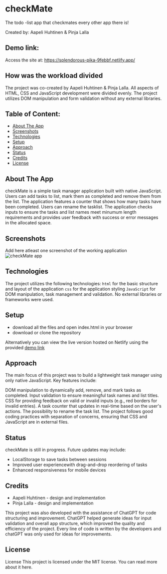 # checkMate
The todo -list app that checkmates every other app there is! 

Created by: Aapeli Huhtinen & Pinja Lalla

## Demo link:
Access the site at: https://splendorous-pika-9febbf.netlify.app/

## How was the workload divided
The project was co-created by Aapeli Huhtinen & Pinja Lalla. All aspects of HTML, CSS and JavaScript development were divided evenly. The project utilizes DOM manipulation and form validation without any external libraries. 



## Table of Content:

- [About The App](#about-the-app)
- [Screenshots](#screenshots)
- [Technologies](#technologies)
- [Setup](#setup)
- [Approach](#approach)
- [Status](#status)
- [Credits](#credits)
- [License](#license)

## About The App
checkMate is a simple task manager application built with native JavaScript. Users can add tasks to list, mark them as completed and remove them from the list. The application features a counter that shows how many tasks have been completed. Users can rename the tasklist. The application checks inputs to ensure the tasks and list names meet minumum length requirements and provides user feedback with success or error messages in the allocated space.

## Screenshots
Add here atleast one screenshot of the working application 
![checkMate app](https://i.imgur.com/9pu80Uf.png)

## Technologies

The project utilizes the following technologies: 
`html` for the basic structure and layout of the application
`css` for the application styling
`JavaScript` for DOM manipulation, task management and validation. No external libraries or frameworks were used.

## Setup
- download all the files and open index.html in your browser
- download or clone the repository

Alternatively you can view the live version hosted on Netlify using the provided [demo link](https://splendorous-pika-9febbf.netlify.app/)

## Approach
The main focus of this project was to build a lightweight task manager using only native JavaScript. Key features include:

DOM manipulation to dynamically add, remove, and mark tasks as completed.
Input validation to ensure meaningful task names and list titles.
CSS for providing feedback on valid or invalid inputs (e.g., red borders for invalid entries).
A task counter that updates in real-time based on the user's actions.
The possibility to rename the task list.
The project follows good coding practices with separation of concerns, ensuring that CSS and JavaScript are in external files.

## Status
checkMate is still in progress. Future updates may include: 
- LocalStorage to save tasks between sessions
- Improved user experiencewith drag-and-drop reordering of tasks
- Enhanced responsiveness for mobile devices

## Credits
- Aapeli Huhtinen - design and implementation 
- Pinja Lalla - design and implementation

This project was also developed with the assistance of ChatGPT for code structuring and improvement. ChatGPT helped generate ideas for input validation and overall app structure, which improved the quality and efficiency of the project. Every line of code is written by the developers and chatGPT was only used for ideas for improvements.


## License
License
This project is licensed under the MIT license. You can read more about it here.
